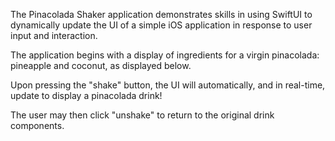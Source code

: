 The Pinacolada Shaker application demonstrates skills in using SwiftUI to dynamically update the UI of a simple iOS application in response to user input and interaction.

The application begins with a display of ingredients for a virgin pinacolada: pineapple and coconut, as displayed below.

Upon pressing the "shake" button, the UI will automatically, and in real-time, update to display a pinacolada drink!

The user may then click "unshake" to return to the original drink components.
